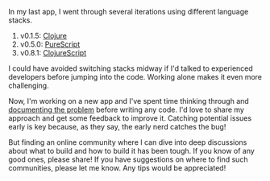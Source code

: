 In my last app, I went through several iterations using different language stacks.

1. v0.1.5: [Clojure](https://github.com/8ta4/say/blob/v0.1.5/clj/src/clj/core.clj)
2. v0.5.0: [PureScript](https://github.com/8ta4/say/blob/v0.5.0/src/Main.purs)
3. v0.8.1: [ClojureScript](https://github.com/8ta4/say/blob/v0.8.1/src/main.cljs)

I could have avoided switching stacks midway if I'd talked to experienced developers before jumping into the code. Working alone makes it even more challenging.

Now, I'm working on a new app and I've spent time thinking through and [documenting the problem](https://github.com/8ta4/accent/blob/c97d9ec4255778a46154612a0d0ec707defbd97c/DONTREADME.md) before writing any code. I'd love to share my approach and get some feedback to improve it. Catching potential issues early is key because, as they say, the early nerd catches the bug!

But finding an online community where I can dive into deep discussions about what to build and how to build it has been tough. If you know of any good ones, please share! If you have suggestions on where to find such communities, please let me know. Any tips would be appreciated!
